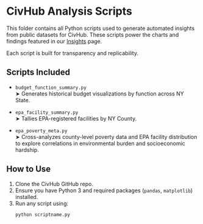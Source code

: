 # CivHub Analysis Scripts

This folder contains all Python scripts used to generate automated insights from public datasets for CivHub. These scripts power the charts and findings featured in our [Insights](https://civhub.us/insights) page.

Each script is built for transparency and replicability.

## Scripts Included

- `budget_function_summary.py`  
  ➤ Generates historical budget visualizations by function across NY State.

- `epa_facility_summary.py`  
  ➤ Tallies EPA-registered facilities by NY County.

- `epa_poverty_meta.py`  
  ➤ Cross-analyzes county-level poverty data and EPA facility distribution to explore correlations in environmental burden and socioeconomic hardship.

## How to Use

1. Clone the CivHub GitHub repo.
2. Ensure you have Python 3 and required packages (`pandas`, `matplotlib`) installed.
3. Run any script using:
   ```bash
   python scriptname.py
